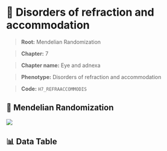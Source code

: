 # 🧪 Disorders of refraction and accommodation

> **Root:** Mendelian Randomization

> **Chapter:** 7  

> **Chapter name:** Eye and adnexa

> **Phenotype:** Disorders of refraction and accommodation  

> **Code:** `H7_REFRAACCOMMODIS`

## 🧬 Mendelian Randomization  

<img src="/MR/Figures/Forward/H7_REFRAACCOMMODIS.png"/>

## 📊 Data Table

<CsvTableMRF src="/MR_Data/Forward/H7_REFRAACCOMMODIS.csv"/>
